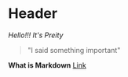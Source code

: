 # Header
*Hello!!! It's Preity*

>"I said something important"

**What is Markdown**
[Link]([http://a.com](https://www.markdownguide.org/getting-started/)https://www.markdownguide.org/getting-started/)

